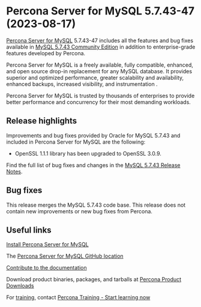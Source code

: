 # Percona Server for MySQL 5.7.43-47 (2023-08-17)


[Percona Server for MySQL](https://www.percona.com/software/mysql-database/percona-server) 5.7.43-47
includes all the features and bug fixes available in [MySQL 5.7.43 Community Edition](https://dev.mysql.com/doc/relnotes/mysql/5.7/en/news-5-7-43.html) in addition to enterprise-grade features developed by Percona.

Percona Server for MySQL is a freely available, fully compatible, enhanced, and open source drop-in replacement for any MySQL database. It provides superior and optimized performance, greater scalability and availability, enhanced backups, increased visibility, and instrumentation .

Percona Server for MySQL is trusted by thousands of enterprises to provide
better performance and concurrency for their most demanding workloads. 

## Release highlights

Improvements and bug fixes provided by Oracle for MySQL 5.7.43 and included in Percona Server for MySQL are the following:

* OpenSSL 1.1.1 library has been upgraded to OpenSSL 3.0.9.
  
Find the full list of bug fixes and changes in the [MySQL 5.7.43 Release Notes](https://dev.mysql.com/doc/relnotes/mysql/5.7/en/news-5-7-43.html).

## Bug fixes

This release merges the MySQL 5.7.43 code base. This release does not contain new improvements or new bug fixes from Percona. 

## Useful links

[Install Percona Server for MySQL](https://www.percona.com/doc/percona-server/5.7/installation.html)

The [Percona Server for MySQL GitHub location](https://github.com/percona/percona-server)

[Contribute to the documentation](https://github.com/percona/psmysql-docs/blob/8.0/contributing.md)

Download product binaries, packages, and tarballs at [Percona Product Downloads](https://www.percona.com/downloads)

For [training](https://www.percona.com/training), contact [Percona Training - Start learning now](https://learn.percona.com/contact-me)
